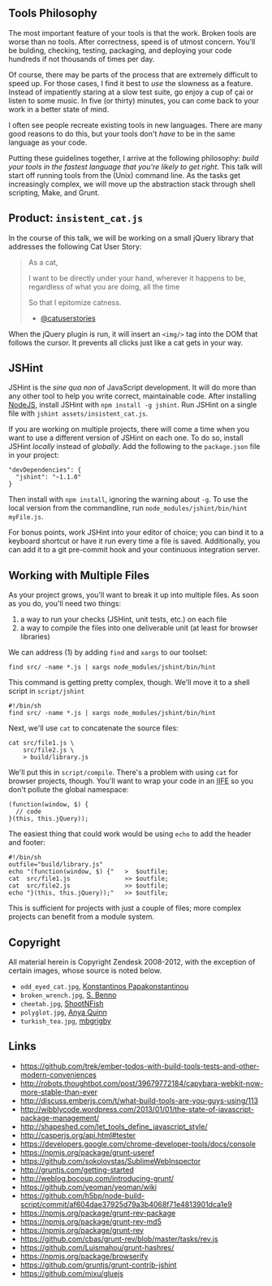 ## Tools Philosophy

The most important feature of your tools is that the work. Broken tools are
worse than no tools. After correctness, speed is of utmost concern. You'll be
bulding, checking, testing, packaging, and deploying your code hundreds if not
thousands of times per day.

Of course, there may be parts of the process that are extremely difficult to
speed up. For those cases, I find it best to *use* the slowness as a feature.
Instead of impatiently staring at a slow test suite, go enjoy a cup of çai or
listen to some music. In five (or thirty) minutes, you can come back to your
work in a better state of mind.

I often see people recreate existing tools in new languages. There are many
good reasons to do this, but your tools don't *have* to be in the same language
as your code.

Putting these guidelines together, I arrive at the following philosophy:
*build your tools in the fastest language that you're likely to get right.* This
talk will start off running tools from the (Unix) command line. As the tasks get
increasingly complex, we will move up the abstraction stack through shell
scripting, Make, and Grunt.

## Product: `insistent_cat.js`

In the course of this talk, we will be working on a small jQuery library that
addresses the following Cat User Story:

> As a cat,
>
> I want to be directly under your hand, wherever it happens to be, regardless
> of what you are doing, all the time
>
> So that I epitomize catness.
> - [@catuserstories](https://twitter.com/catuserstories/status/311275434669142019)

When the jQuery plugin is run, it will insert an `<img/>` tag into the DOM that
follows the cursor. It prevents all clicks just like a cat gets in your way.

## JSHint

JSHint is the *sine qua non* of JavaScript development. It will do more than
any other tool to help you write correct, maintainable code. After installing
[NodeJS](http://nodejs.org/), install JSHint with `npm install -g jshint`. Run
JSHint on a single file with `jshint assets/insistent_cat.js`.

If you are working on multiple projects, there will come a time when you want
to use a different version of JSHint on each one. To do so, install JSHint
*locally* instead of *globally*. Add the following to the `package.json` file
in your project:

    "devDependencies": {
      "jshint": "~1.1.0"
    }

Then install with `npm install`, ignoring the warning about `-g`. To use the
local version from the commandline, run
`node_modules/jshint/bin/hint myFile.js`.

For bonus points, work JSHint into your editor of choice; you can bind it to
a keyboard shortcut or have it run every time a file is saved. Additionally,
you can add it to a git pre-commit hook and your continuous integration server.

## Working with Multiple Files

As your project grows, you'll want to break it up into multiple files. As soon
as you do, you'll need two things:

 1. a way to run your checks (JSHint, unit tests, etc.) on each file
 1. a way to compile the files into one deliverable unit (at least for
    browser libraries)

We can address (1) by adding `find` and `xargs` to our toolset:

    find src/ -name *.js | xargs node_modules/jshint/bin/hint

This command is getting pretty complex, though. We'll move it to a shell script
in `script/jshint`

    #!/bin/sh
    find src/ -name *.js | xargs node_modules/jshint/bin/hint

Next, we'll use `cat` to concatenate the source files:

    cat src/file1.js \
        src/file2.js \
        > build/library.js

We'll put this in `script/compile`. There's a problem with using `cat` for
browser projects, though. You'll want to wrap your code in an
<abbr title="Immediately-Invoked Function Expression">IIFE</abbr> so you don't
pollute the global namespace:

    (function(window, $) {
      // code
    }(this, this.jQuery));

The easiest thing that could work would be using `echo` to add the header and
footer:

    #!/bin/sh
    outfile="build/library.js"
    echo "(function(window, $) {"   >  $outfile;
    cat  src/file1.js               >> $outfile;
    cat  src/file2.js               >> $outfile;
    echo "}(this, this.jQuery));"   >> $outfile;

This is sufficient for projects with just a couple of files; more complex
projects can benefit from a module system.

## Copyright

All material herein is Copyright Zendesk 2008-2012, with the exception of
certain images, whose source is noted below.

 * `odd_eyed_cat.jpg`, [Konstantinos Papakonstantinou](http://www.flickr.com/photos/ihasb33r/2573196546/)
 * `broken_wrench.jpg`, [S. Benno](http://www.flickr.com/photos/9115274@N05/577382652/)
 * `cheetah.jpg`, [ShootNFish](http://www.flickr.com/photos/geyring/5290188093/)
 * `polyglot.jpg`, [Anya Quinn](http://www.flickr.com/photos/quinnanya/5383598076/)
 * `turkish_tea.jpg`, [mbgrigby](http://www.flickr.com/photos/mbgrigby/5161070259/)

## Links

 * https://github.com/trek/ember-todos-with-build-tools-tests-and-other-modern-conveniences
 * http://robots.thoughtbot.com/post/39679772184/capybara-webkit-now-more-stable-than-ever
 * http://discuss.emberjs.com/t/what-build-tools-are-you-guys-using/113
 * http://wibblycode.wordpress.com/2013/01/01/the-state-of-javascript-package-management/
 * http://shapeshed.com/let_tools_define_javascript_style/
 * http://casperjs.org/api.html#tester
 * https://developers.google.com/chrome-developer-tools/docs/console
 * https://npmjs.org/package/grunt-useref
 * https://github.com/sokolovstas/SublimeWebInspector
 * http://gruntjs.com/getting-started
 * http://weblog.bocoup.com/introducing-grunt/
 * https://github.com/yeoman/yeoman/wiki
 * https://github.com/h5bp/node-build-script/commit/af604dae37925d79a3b4068f71e4813901dca1e9
 * https://npmjs.org/package/grunt-rev-package
 * https://npmjs.org/package/grunt-rev-md5
 * https://npmjs.org/package/grunt-rev
 * https://github.com/cbas/grunt-rev/blob/master/tasks/rev.js
 * https://github.com/Luismahou/grunt-hashres/
 * https://npmjs.org/package/browserify
 * https://github.com/gruntjs/grunt-contrib-jshint
 * https://github.com/mixu/gluejs

